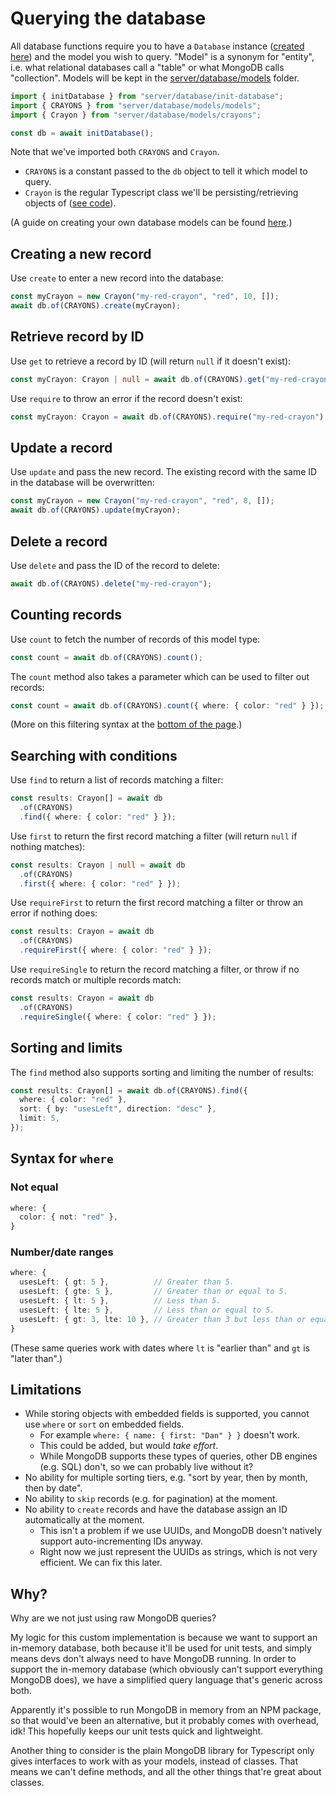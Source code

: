 # Querying the database

All database functions require you to have a `Database` instance ([created here](/server/database/init-database.ts)) and the model you wish to query. "Model" is a synonym for "entity", i.e. what relational databases call a "table" or what MongoDB calls "collection". Models will be kept in the [server/database/models](/server/database/models/models.ts) folder.

```ts
import { initDatabase } from "server/database/init-database";
import { CRAYONS } from "server/database/models/models";
import { Crayon } from "server/database/models/crayons";

const db = await initDatabase();
```

Note that we've imported both `CRAYONS` and `Crayon`.

- `CRAYONS` is a constant passed to the `db` object to tell it which model to query.
- `Crayon` is the regular Typescript class we'll be persisting/retrieving objects of ([see code](https://github.com/dan-schel/train-disruptions/blob/d16606c137e4e5e0da660ce7349ffd622b2231b2/server/database/models/crayons.ts)).

(A guide on creating your own database models can be found [here](/docs/database/creating-a-new-database-model.md).)

## Creating a new record

Use `create` to enter a new record into the database:

```ts
const myCrayon = new Crayon("my-red-crayon", "red", 10, []);
await db.of(CRAYONS).create(myCrayon);
```

## Retrieve record by ID

Use `get` to retrieve a record by ID (will return `null` if it doesn't exist):

```ts
const myCrayon: Crayon | null = await db.of(CRAYONS).get("my-red-crayon");
```

Use `require` to throw an error if the record doesn't exist:

```ts
const myCrayon: Crayon = await db.of(CRAYONS).require("my-red-crayon");
```

## Update a record

Use `update` and pass the new record. The existing record with the same ID in the database will be overwritten:

```ts
const myCrayon = new Crayon("my-red-crayon", "red", 8, []);
await db.of(CRAYONS).update(myCrayon);
```

## Delete a record

Use `delete` and pass the ID of the record to delete:

```ts
await db.of(CRAYONS).delete("my-red-crayon");
```

## Counting records

Use `count` to fetch the number of records of this model type:

```ts
const count = await db.of(CRAYONS).count();
```

The `count` method also takes a parameter which can be used to filter out records:

```ts
const count = await db.of(CRAYONS).count({ where: { color: "red" } });
```

(More on this filtering syntax at the [bottom of the page](#syntax-for-where).)

## Searching with conditions

Use `find` to return a list of records matching a filter:

```ts
const results: Crayon[] = await db
  .of(CRAYONS)
  .find({ where: { color: "red" } });
```

Use `first` to return the first record matching a filter (will return `null` if nothing matches):

```ts
const results: Crayon | null = await db
  .of(CRAYONS)
  .first({ where: { color: "red" } });
```

Use `requireFirst` to return the first record matching a filter or throw an error if nothing does:

```ts
const results: Crayon = await db
  .of(CRAYONS)
  .requireFirst({ where: { color: "red" } });
```

Use `requireSingle` to return the record matching a filter, or throw if no records match or multiple records match:

```ts
const results: Crayon = await db
  .of(CRAYONS)
  .requireSingle({ where: { color: "red" } });
```

## Sorting and limits

The `find` method also supports sorting and limiting the number of results:

```ts
const results: Crayon[] = await db.of(CRAYONS).find({
  where: { color: "red" },
  sort: { by: "usesLeft", direction: "desc" },
  limit: 5,
});
```

## Syntax for `where`

### Not equal

```ts
where: {
  color: { not: "red" },
}
```

### Number/date ranges

```ts
where: {
  usesLeft: { gt: 5 },          // Greater than 5.
  usesLeft: { gte: 5 },         // Greater than or equal to 5.
  usesLeft: { lt: 5 },          // Less than 5.
  usesLeft: { lte: 5 },         // Less than or equal to 5.
  usesLeft: { gt: 3, lte: 10 }, // Greater than 3 but less than or equal to 10.
}
```

(These same queries work with dates where `lt` is "earlier than" and `gt` is "later than".)

## Limitations

- While storing objects with embedded fields is supported, you cannot use `where` or `sort` on embedded fields.
  - For example `where: { name: { first: "Dan" } }` doesn't work.
  - This could be added, but would _take effort_.
  - While MongoDB supports these types of queries, other DB engines (e.g. SQL) don't, so we can probably live without it?
- No ability for multiple sorting tiers, e.g. "sort by year, then by month, then by date".
- No ability to `skip` records (e.g. for pagination) at the moment.
- No ability to `create` records and have the database assign an ID automatically at the moment.
  - This isn't a problem if we use UUIDs, and MongoDB doesn't natively support auto-incrementing IDs anyway.
  - Right now we just represent the UUIDs as strings, which is not very efficient. We can fix this later.

## Why?

Why are we not just using raw MongoDB queries?

My logic for this custom implementation is because we want to support an in-memory database, both because it'll be used for unit tests, and simply means devs don't always need to have MongoDB running. In order to support the in-memory database (which obviously can't support everything MongoDB does), we have a simplified query language that's generic across both.

Apparently it's possible to run MongoDB in memory from an NPM package, so that would've been an alternative, but it probably comes with overhead, idk! This hopefully keeps our unit tests quick and lightweight.

Another thing to consider is the plain MongoDB library for Typescript only gives interfaces to work with as your models, instead of classes. That means we can't define methods, and all the other things that're great about classes.
